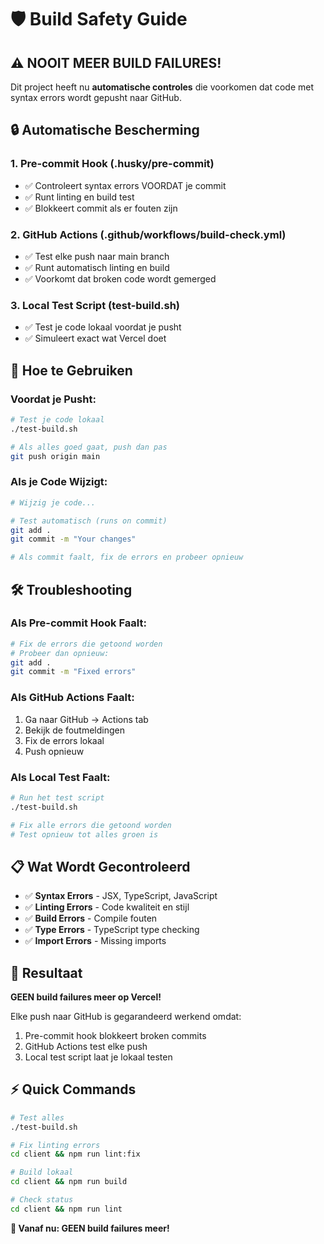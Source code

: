 # 🛡️ Build Safety Guide

## ⚠️ NOOIT MEER BUILD FAILURES!

Dit project heeft nu **automatische controles** die voorkomen dat code met syntax errors wordt gepusht naar GitHub.

## 🔒 Automatische Bescherming

### 1. **Pre-commit Hook** (.husky/pre-commit)
- ✅ Controleert syntax errors VOORDAT je commit
- ✅ Runt linting en build test
- ✅ Blokkeert commit als er fouten zijn

### 2. **GitHub Actions** (.github/workflows/build-check.yml)
- ✅ Test elke push naar main branch
- ✅ Runt automatisch linting en build
- ✅ Voorkomt dat broken code wordt gemerged

### 3. **Local Test Script** (test-build.sh)
- ✅ Test je code lokaal voordat je pusht
- ✅ Simuleert exact wat Vercel doet

## 🚀 Hoe te Gebruiken

### Voordat je Pusht:
```bash
# Test je code lokaal
./test-build.sh

# Als alles goed gaat, push dan pas
git push origin main
```

### Als je Code Wijzigt:
```bash
# Wijzig je code...

# Test automatisch (runs on commit)
git add .
git commit -m "Your changes"

# Als commit faalt, fix de errors en probeer opnieuw
```

## 🛠️ Troubleshooting

### Als Pre-commit Hook Faalt:
```bash
# Fix de errors die getoond worden
# Probeer dan opnieuw:
git add .
git commit -m "Fixed errors"
```

### Als GitHub Actions Faalt:
1. Ga naar GitHub → Actions tab
2. Bekijk de foutmeldingen
3. Fix de errors lokaal
4. Push opnieuw

### Als Local Test Faalt:
```bash
# Run het test script
./test-build.sh

# Fix alle errors die getoond worden
# Test opnieuw tot alles groen is
```

## 📋 Wat Wordt Gecontroleerd

- ✅ **Syntax Errors** - JSX, TypeScript, JavaScript
- ✅ **Linting Errors** - Code kwaliteit en stijl
- ✅ **Build Errors** - Compile fouten
- ✅ **Type Errors** - TypeScript type checking
- ✅ **Import Errors** - Missing imports

## 🎯 Resultaat

**GEEN build failures meer op Vercel!** 

Elke push naar GitHub is gegarandeerd werkend omdat:
1. Pre-commit hook blokkeert broken commits
2. GitHub Actions test elke push
3. Local test script laat je lokaal testen

## ⚡ Quick Commands

```bash
# Test alles
./test-build.sh

# Fix linting errors
cd client && npm run lint:fix

# Build lokaal
cd client && npm run build

# Check status
cd client && npm run lint
```

**🎉 Vanaf nu: GEEN build failures meer!**
